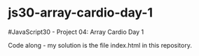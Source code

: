 # js30-array-cardio-day-1
#JavaScript30 - Project 04: Array Cardio Day 1

Code along - my solution is the file index.html in this repository.